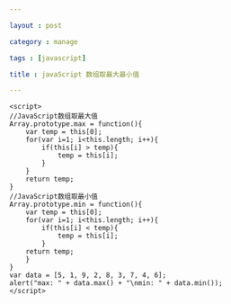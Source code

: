 ```yaml
---

layout : post

category : manage

tags : [javascript]

title : javaScript 数组取最大最小值

---
```


	<script>
	//JavaScript数组取最大值
	Array.prototype.max = function(){
		var temp = this[0];
		for(var i=1; i<this.length; i++){
			if(this[i] > temp){
				temp = this[i];
			}
		}
		return temp;
	}
	//JavaScript数组取最小值
	Array.prototype.min = function(){
		var temp = this[0];
		for(var i=1; i<this.length; i++){
			if(this[i] < temp){
				temp = this[i];
			}
		return temp;
		}
	}
	var data = [5, 1, 9, 2, 8, 3, 7, 4, 6];
	alert("max: " + data.max() + "\nmin: " + data.min());
	</script>